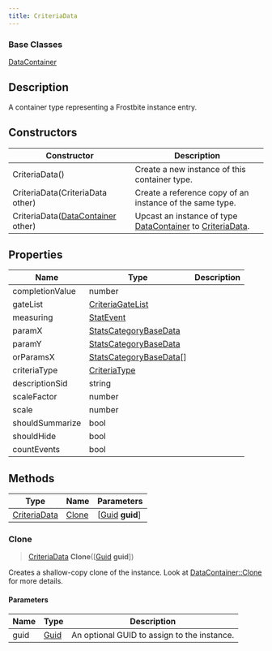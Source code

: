 ```yaml
---
title: CriteriaData
---
```

### Base Classes

[DataContainer](/vext/ref/shared/class/datacontainer)

## Description

A container type representing a Frostbite instance entry.

## Constructors

| Constructor                                                             | Description                                                                                                     |
| ----------------------------------------------------------------------- | --------------------------------------------------------------------------------------------------------------- |
| CriteriaData()                                                          | Create a new instance of this container type.                                                                   |
| CriteriaData(CriteriaData other)                                        | Create a reference copy of an instance of the same type.                                                        |
| CriteriaData([DataContainer](/vext/ref/shared/class/datacontainer) other) | Upcast an instance of type [DataContainer](/vext/ref/shared/class/datacontainer) to [CriteriaData](CriteriaData). |

## Properties

| Name            | Type                                               | Description |
| --------------- | -------------------------------------------------- | ----------- |
| completionValue | number                                             |             |
| gateList        | [CriteriaGateList](CriteriaGateList)               |             |
| measuring       | [StatEvent](StatEvent)                             |             |
| paramX          | [StatsCategoryBaseData](StatsCategoryBaseData)     |             |
| paramY          | [StatsCategoryBaseData](StatsCategoryBaseData)     |             |
| orParamsX       | [StatsCategoryBaseData](StatsCategoryBaseData)\[\] |             |
| criteriaType    | [CriteriaType](CriteriaType)                       |             |
| descriptionSid  | string                                             |             |
| scaleFactor     | number                                             |             |
| scale           | number                                             |             |
| shouldSummarize | bool                                               |             |
| shouldHide      | bool                                               |             |
| countEvents     | bool                                               |             |

## Methods

| Type                         | Name            | Parameters                                     |
| ---------------------------- | --------------- | ---------------------------------------------- |
| [CriteriaData](CriteriaData) | [Clone](#clone) | \[[Guid](/vext/ref/shared/class/guid) **guid**\] |

### Clone

> [CriteriaData](CriteriaData) **Clone**(\[[Guid](/vext/ref/shared/class/guid) **guid**\])

Creates a shallow-copy clone of the instance. Look at [DataContainer::Clone](/vext/ref/shared/class/datacontainer#clone) for more details.

#### Parameters

| Name | Type         | Description                                 |
| ---- | ------------ | ------------------------------------------- |
| guid | [Guid](Guid) | An optional GUID to assign to the instance. |
